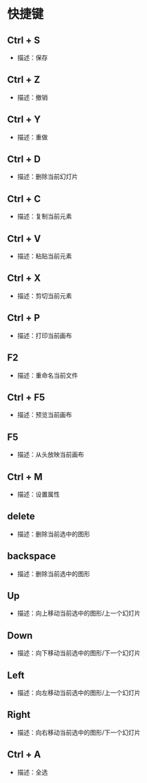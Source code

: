 # 快捷键

<backTop/>
<HiddenHeder />

## Ctrl + S
- 描述：保存
## Ctrl + Z
- 描述：撤销
## Ctrl + Y
- 描述：重做
## Ctrl + D
- 描述：删除当前幻灯片
## Ctrl + C
- 描述：复制当前元素
## Ctrl + V
- 描述：粘贴当前元素
## Ctrl + X
- 描述：剪切当前元素
## Ctrl + P
- 描述：打印当前画布
## F2 
- 描述：重命名当前文件
## Ctrl + F5 
- 描述：预览当前画布
## F5 
- 描述：从头放映当前画布
## Ctrl + M 
- 描述：设置属性
## delete 
- 描述：删除当前选中的图形
## backspace 
- 描述：删除当前选中的图形
## Up 
- 描述：向上移动当前选中的图形/上一个幻灯片
## Down 
- 描述：向下移动当前选中的图形/下一个幻灯片
## Left 
- 描述：向左移动当前选中的图形/上一个幻灯片
## Right 
- 描述：向右移动当前选中的图形/下一个幻灯片
## Ctrl + A 
- 描述：全选